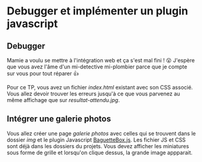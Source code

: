 # Debugger et implémenter un plugin javascript
## Debugger
Mamie a voulu se mettre à l'intégration web et ça s'est mal fini ! 😮
J'espère que vous avez l'âme d'un mi-detective mi-plombier parce que je compte sur vous pour tout réparer 👍

Pour ce TP, vous avez un fichier _index.html_ existant avec son CSS associé. Vous allez devoir trouver les erreurs jusqu'à ce que vous parvenez au même affichage que sur _resultat-attendu.jpg_.

## Intégrer une galerie photos
Vous allez créer une page _galerie photos_ avec celles qui se trouvent dans le dossier _img_ et le plugin Javascript [BaguetteBox.js](https://feimosi.github.io/baguetteBox.js/). Les fichier JS et CSS sont déjà dans les dossiers du projets. Vous devez afficher les miniatures sous forme de grille et lorsqu'on clique dessus, la grande image appparait.
